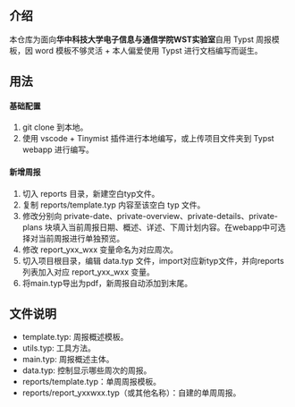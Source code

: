 ## 介绍
本仓库为面向**华中科技大学电子信息与通信学院WST实验室**自用 Typst 周报模板，因 word 模板不够灵活 + 本人偏爱使用 Typst 进行文档编写而诞生。

## 用法
#### 基础配置
1. git clone 到本地。
2. 使用 vscode + Tinymist 插件进行本地编写，或上传项目文件夹到 Typst webapp 进行编写。
#### 新增周报
1. 切入 reports 目录，新建空白typ文件。
2. 复制 reports/template.typ 内容至该空白 typ 文件。
3. 修改分别向 private-date、private-overview、private-details、private-plans 块填入当前周报日期、概述、详述、下周计划内容。在webapp中可选择对当前周报进行单独预览。
4. 修改 report_yxx_wxx 变量命名为对应周次。
5. 切入项目根目录，编辑 data.typ 文件，import对应新typ文件，并向reports列表加入对应 report_yxx_wxx 变量。
6. 将main.typ导出为pdf，新周报自动添加到末尾。

## 文件说明
- template.typ: 周报概述模板。
- utils.typ: 工具方法。
- main.typ: 周报概述主体。
- data.typ: 控制显示哪些周次的周报。
- reports/template.typ：单周周报模板。
- reports/report_yxxwxx.typ（或其他名称）：自建的单周周报。